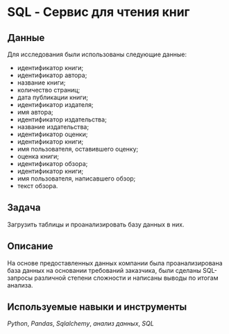 # SQL - Сервис для чтения книг
## Данные
Для исследования были использованы следующие данные:
- идентификатор книги;
- идентификатор автора;
- название книги;
- количество страниц;
- дата публикации книги;
- идентификатор издателя;
- имя автора;
- идентификатор издательства;
- название издательства;
- идентификатор оценки;
- идентификатор книги;
- имя пользователя, оставившего оценку;
- оценка книги;
- идентификатор обзора;
- идентификатор книги;
- имя пользователя, написавшего обзор;
- текст обзора.
## Задача
Загрузить таблицы и проанализировать базу данных в них.
## Описание
На основе предоставленных данных компании была проанализирована база данных на основании требований заказчика, были сделаны SQL-запросы различной степени сложности и написаны выводы по итогам анализа.
## Используемые навыки и инструменты
*Python*, *Pandas*, *Sqlalchemy*, *анализ данных*, *SQL*
